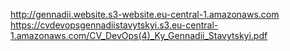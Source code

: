 http://gennadii.website.s3-website.eu-central-1.amazonaws.com
https://cvdevopsgennadiistavytskyi.s3.eu-central-1.amazonaws.com/CV_DevOps(4)_Ky_Gennadii_Stavytskyi.pdf
